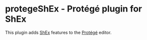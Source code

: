 # protegeShEx - Protégé plugin for ShEx

This plugin adds [ShEx](http://shex.io/) features to the [Protégé](https://protege.stanford.edu/) editor.
